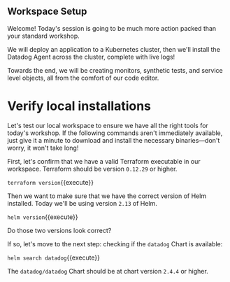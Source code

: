 ## Workspace Setup

Welcome! Today's session is going to be much more action packed than your standard workshop.

We will deploy an application to a Kubernetes cluster, then we'll install the Datadog Agent across the cluster, complete with live logs!

Towards the end, we will be creating monitors, synthetic tests, and service level objects, all from the comfort of our code editor.

# Verify local installations

Let's test our local workspace to ensure we have all the right tools for today's workshop. If the following commands aren't immediately available, just give it a minute to download and install the necessary binaries—don't worry, it won't take long!

First, let's confirm that we have a valid Terraform executable in our workspace. Terraform should be version `0.12.29` or higher.

`terraform version`{{execute}}

Then we want to make sure that we have the correct version of Helm installed. Today we'll be using version `2.13` of Helm.

`helm version`{{execute}}

Do those two versions look correct?

If so, let's move to the next step: checking if the `datadog` Chart is available:

`helm search datadog`{{execute}}

The `datadog/datadog` Chart should be at chart version `2.4.4` or higher.
